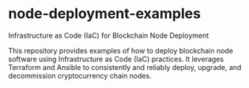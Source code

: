 # node-deployment-examples

Infrastructure as Code (IaC) for Blockchain Node Deployment

This repository provides examples of how to deploy blockchain node software using Infrastructure as Code (IaC) practices. It leverages Terraform and Ansible to consistently and reliably deploy, upgrade, and decommission cryptocurrency chain nodes.